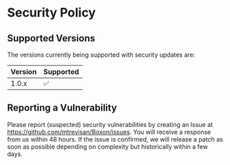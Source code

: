 # Security Policy

## Supported Versions

The versions currently being supported with security updates are:

| Version | Supported          |
| ------- | ------------------ |
| 1.0.x   | :white_check_mark: |

## Reporting a Vulnerability

Please report (suspected) security vulnerabilities by creating an Issue at https://github.com/mtrevisan/Boxon/issues.
You will receive a response from us within 48 hours. If the issue is confirmed, we will release a patch as soon as possible depending on complexity but historically within a few days.
